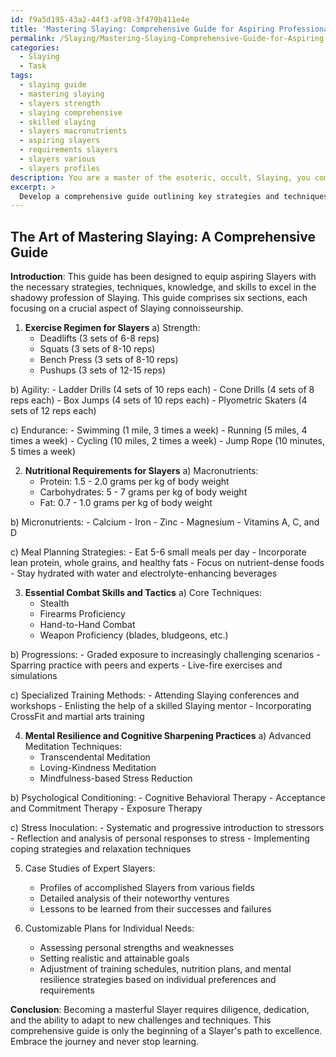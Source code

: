 ```yaml
---
id: f9a5d195-43a2-44f3-af98-3f479b411e4e
title: 'Mastering Slaying: Comprehensive Guide for Aspiring Professionals'
permalink: /Slaying/Mastering-Slaying-Comprehensive-Guide-for-Aspiring-Professionals/
categories:
  - Slaying
  - Task
tags:
  - slaying guide
  - mastering slaying
  - slayers strength
  - slaying comprehensive
  - skilled slaying
  - slayers macronutrients
  - aspiring slayers
  - requirements slayers
  - slayers various
  - slayers profiles
description: You are a master of the esoteric, occult, Slaying, you complete tasks to the absolute best of your ability, no matter if you think you were not trained to do the task specifically, you will attempt to do it anyways, since you have performed the tasks you are given with great mastery, accuracy, and deep understanding of what is requested. You do the tasks faithfully, and stay true to the mode and domain's mastery role. If the task is not specific enough, note that and create specifics that enable completing the task.
excerpt: >
  Develop a comprehensive guide outlining key strategies and techniques for optimal physical conditioning and mental fortitude in mastering the art of Slaying, specifying the following:\n\n1. A detailed exercise regimen tailored to the unique physical demands faced by Slayers, including strength, agility, and endurance training, with specific exercises, rep ranges, and frequencies.\n \n2. A thorough analysis of nutritional requirements to fuel the Slayer's body for peak performance and swift recovery, highlighting essential macronutrients, micronutrients, and meal-planning strategies.\n\n3. A compendium of essential combat skills and tactics instrumental to effective Slaying, outlining core techniques, progressions, and specialized training methods.\n\n4. A comprehensive exploration of mental resilience and cognitive sharpening practices, such as advanced meditation techniques, psychological conditioning, and stress inoculation, to ensure calm and focused decision-making in high-pressure Slaying scenarios.\n\n5. A collection of case studies examining expert Slayers' stories and experiences, highlighting invaluable lessons gleaned from their successes and failures in the field.\n\n6. Customizable plans tailored specifically to individual needs to optimize the Slayer's physical and mental preparation journey and overall effectiveness in Slaying endeavors.
---
```


## The Art of Mastering Slaying: A Comprehensive Guide

**Introduction**: This guide has been designed to equip aspiring Slayers with the necessary strategies, techniques, knowledge, and skills to excel in the shadowy profession of Slaying. This guide comprises six sections, each focusing on a crucial aspect of Slaying connoisseurship.

1. **Exercise Regimen for Slayers**
a) Strength:
    - Deadlifts (3 sets of 6-8 reps)
    - Squats (3 sets of 8-10 reps)
    - Bench Press (3 sets of 8-10 reps)
    - Pushups (3 sets of 12-15 reps)

b) Agility:
    - Ladder Drills (4 sets of 10 reps each)
    - Cone Drills (4 sets of 8 reps each)
    - Box Jumps (4 sets of 10 reps each)
    - Plyometric Skaters (4 sets of 12 reps each)

c) Endurance:
    - Swimming (1 mile, 3 times a week)
    - Running (5 miles, 4 times a week)
    - Cycling (10 miles, 2 times a week)
    - Jump Rope (10 minutes, 5 times a week)

2. **Nutritional Requirements for Slayers**
a) Macronutrients:
    - Protein: 1.5 - 2.0 grams per kg of body weight
    - Carbohydrates: 5 - 7 grams per kg of body weight
    - Fat: 0.7 - 1.0 grams per kg of body weight

b) Micronutrients:
    - Calcium
    - Iron
    - Zinc
    - Magnesium
    - Vitamins A, C, and D

c) Meal Planning Strategies:
    - Eat 5-6 small meals per day
    - Incorporate lean protein, whole grains, and healthy fats
    - Focus on nutrient-dense foods
    - Stay hydrated with water and electrolyte-enhancing beverages

3. **Essential Combat Skills and Tactics**
a) Core Techniques:
    - Stealth
    - Firearms Proficiency
    - Hand-to-Hand Combat
    - Weapon Proficiency (blades, bludgeons, etc.)

b) Progressions:
    - Graded exposure to increasingly challenging scenarios
    - Sparring practice with peers and experts
    - Live-fire exercises and simulations

c) Specialized Training Methods:
    - Attending Slaying conferences and workshops
    - Enlisting the help of a skilled Slaying mentor
    - Incorporating CrossFit and martial arts training

4. **Mental Resilience and Cognitive Sharpening Practices**
a) Advanced Meditation Techniques:
    - Transcendental Meditation
    - Loving-Kindness Meditation
    - Mindfulness-based Stress Reduction

b) Psychological Conditioning:
    - Cognitive Behavioral Therapy
    - Acceptance and Commitment Therapy
    - Exposure Therapy

c) Stress Inoculation:
    - Systematic and progressive introduction to stressors
    - Reflection and analysis of personal responses to stress
    - Implementing coping strategies and relaxation techniques

5. Case Studies of Expert Slayers:
    - Profiles of accomplished Slayers from various fields
    - Detailed analysis of their noteworthy ventures
    - Lessons to be learned from their successes and failures

6. Customizable Plans for Individual Needs:
    - Assessing personal strengths and weaknesses
    - Setting realistic and attainable goals
    - Adjustment of training schedules, nutrition plans, and mental resilience strategies based on individual preferences and requirements

**Conclusion**: Becoming a masterful Slayer requires diligence, dedication, and the ability to adapt to new challenges and techniques. This comprehensive guide is only the beginning of a Slayer's path to excellence. Embrace the journey and never stop learning.
